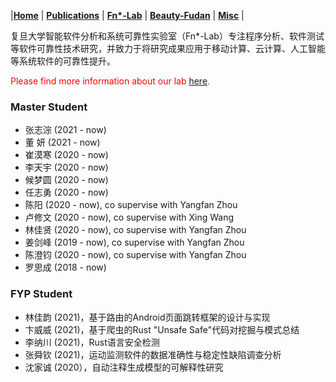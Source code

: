 
|[<b>Home</b>](https://hxuhack.github.io/) | [<b>Publications</b>](../publication/list) | [<b>Fn*-Lab</b>](../lab/page) | [<b>Beauty-Fudan</b>](../photo/page) | [<b>Misc</b>](../misc/list) |

复旦大学智能软件分析和系统可靠性实验室（Fn*-Lab）专注程序分析、软件测试等软件可靠性技术研究，并致力于将研究成果应用于移动计算、云计算、人工智能等系统软件的可靠性提升。

<span style="color: red">Please find more information about our lab <a href = "https://artisan-lab.github.io">here</a>.</span>

### Master Student
- 张志淙 (2021 - now)
- 董 妍 (2021 - now)
- 崔漠寒 (2020 - now)
- 李天宇 (2020 - now)
- 候梦圆 (2020 - now)
- 任志勇 (2020 - now)
- 陈阳 (2020 - now), co supervise with Yangfan Zhou
- 卢修文 (2020 - now), co supervise with Xing Wang
- 林佳贤 (2020 - now), co supervise with Yangfan Zhou
- 姜剑峰 (2019 - now), co supervise with Yangfan Zhou
- 陈澄钧 (2020 - now), co supervise with Yangfan Zhou
- 罗思成 (2018 - now)

### FYP Student 
 - 林佳韵 (2021)，基于路由的Android页面跳转框架的设计与实现
 - 卞威威 (2021)，基于爬虫的Rust "Unsafe Safe"代码对挖掘与模式总结
 - 李纳川 (2021)，Rust语言安全检测
 - 张舜钦 (2021)，运动监测软件的数据准确性与稳定性缺陷调查分析
 - 沈家诚 (2020），自动注释生成模型的可解释性研究
